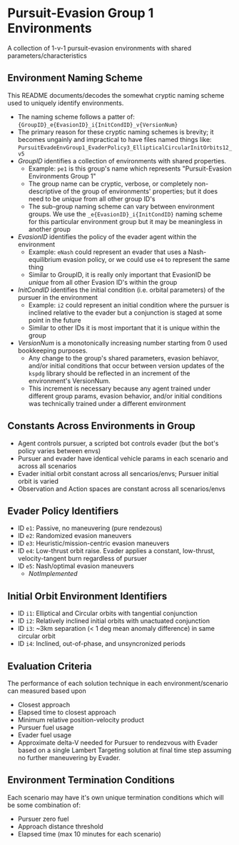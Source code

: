 # Pursuit-Evasion Group 1 Environments

A collection of 1-v-1 pursuit-evasion environments with shared parameters/characteristics

## Environment Naming Scheme

This README documents/decodes the somewhat cryptic naming scheme used to uniquely identify environments. 

+ The naming scheme follows a patter of: `{GroupID}_e{EvasionID}_i{InitCondID}_v{VersionNum}`
+ The primary reason for these cryptic naming schemes is brevity; it becomes ungainly and impractical to have files named things like: `PursuitEvadeEnvGroup1_EvaderPolicy3_EllipticalCircularInitOrbits12_v5`
+ *GroupID* identifies a collection of environments with shared properties. 
    + Example: `pe1` is this group's name which represents "Pursuit-Evasion Environments Group 1"
    + The group name can be cryptic, verbose, or completely non-descriptive of the group of environments' properties; but it does need to be _unique_ from all other group ID's
    + The sub-group naming scheme can vary between environment groups. We use the `_e{EvasionID}_i{InitCondID}` naming scheme for this particular environment group but it may be meaningless in another group
+ *EvasionID* identifies the policy of the evader agent within the environment
    + Example: `eNash` could represent an evader that uses a Nash-equilibrium evasion policy, or we could use `e4` to represent the same thing
    + Similar to GroupID, it is really only important that EvasionID be _unique_ from all other Evasion ID's within the group
+ *InitCondID* identifies the initial condition (i.e. orbital parameters) of the pursuer in the environment
    + Example: `i2` could represent an initial condition where the pursuer is inclined relative to the evader but a conjunction is staged at some point in the future
    + Similar to other IDs it is most important that it is unique within the group
+ *VersionNum* is a monotonically increasing number starting from 0 used bookkeeping purposes. 
    + Any change to the group's shared parameters, evasion behiavor, and/or initial conditions that occur between version updates of the `kspdg` library should be reflected in an increment of the environment's VersionNum. 
    + This increment is necessary because any agent trained under different group params, evasion behavior, and/or initial conditions was technically trained under a different environment

## Constants Across Environments in Group

+ Agent controls pursuer, a scripted bot controls evader (but the bot's policy varies between envs)
+ Pursuer and evader have identical vehicle params in each scenario and across all scenarios
+ Evader initial orbit constant across all sencarios/envs; Pursuer initial orbit is varied
+ Observation and Action spaces are constant across all scenarios/envs

## Evader Policy Identifiers

+ ID `e1`: Passive, no maneuvering (pure rendezous)
+ ID `e2`: Randomized evasion maneuvers
+ ID `e3`: Heuristic/mission-centric evasion maneuvers
+ ID `e4`: Low-thrust orbit raise. Evader applies a constant, low-thrust, velocity-tangent burn regardless of pursuer
+ ID `e5`: Nash/optimal evasion maneuvers
    + _NotImplemented_

## Initial Orbit Environment Identifiers

+ ID `i1`: Elliptical and Circular orbits with tangential conjunction
+ ID `i2`: Relatively inclined initial orbits with unactuated conjunction
+ ID `i3`: ~3km separation (< 1 deg mean anomaly difference) in same circular orbit
+ ID `i4`: Inclined, out-of-phase, and unsyncronized periods 

## Evaluation Criteria

The performance of each solution technique in each environment/scenario can measured based upon

+ Closest approach
+ Elapsed time to closest approach
+ Minimum relative position-velocity product
+ Pursuer fuel usage
+ Evader fuel usage
+ Approximate delta-V needed for Pursuer to rendezvous with Evader based on a single Lambert Targeting solution at final time step assuming no further maneuvering by Evader.

## Environment Termination Conditions

Each scenario may have it's own unique termination conditions which will be some combination of:

+ Pursuer zero fuel
+ Approach distance threshold
+ Elapsed time (max 10 minutes for each scenario)

